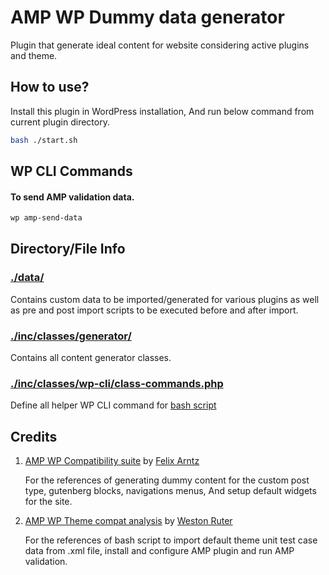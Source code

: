 # AMP WP Dummy data generator
Plugin that generate ideal content for website considering active plugins and theme.

## How to use?
Install this plugin in WordPress installation, And run below command from current plugin directory.

```bash
bash ./start.sh
```

## WP CLI Commands

#### To send AMP validation data.
```bash
wp amp-send-data
```

## Directory/File Info

### [./data/](./data)
Contains custom data to be imported/generated for various plugins as well as
pre and post import scripts to be executed before and after import.

### [./inc/classes/generator/](./inc/classes/generator/)
Contains all content generator classes.

### [./inc/classes/wp-cli/class-commands.php](./inc/classes/wp-cli/class-commands.php)
Define all helper WP CLI command for [bash script](./start.sh)


## Credits

1. [AMP WP Compatibility suite] by [Felix Arntz]

   For the references of generating dummy content for the custom post type, gutenberg blocks, navigations menus, And setup default widgets for the site.


2. [AMP WP Theme compat analysis] by [Weston Ruter]

   For the references of bash script to import default theme unit test case data from .xml file, install and configure AMP plugin and run AMP validation.


[AMP WP Compatibility suite]: https://github.com/felixarntz/amp-wp-compatibility-suite
[AMP WP Theme compat analysis]: https://github.com/westonruter/amp-wp-theme-compat-analysis
[Weston Ruter]: https://github.com/westonruter/
[Felix Arntz]: https://github.com/felixarntz/